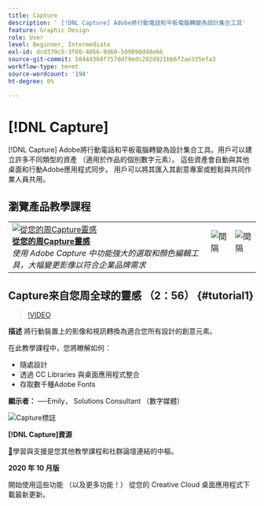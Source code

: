 ```yaml
---
title: Capture
description: ' [!DNL Capture] Adobe將行動電話和平板電腦轉變為設計集合工具'
feature: Graphic Design
role: User
level: Beginner, Intermediate
exl-id: dcd379c5-3f60-4056-9d60-589890d4de66
source-git-commit: 58444368f757ddf9edc292d921bb6f2ae335efa3
workflow-type: tm+mt
source-wordcount: '194'
ht-degree: 0%

---
```


# [!DNL Capture]

[!DNL Capture] Adobe將行動電話和平板電腦轉變為設計集合工具。用戶可以建立許多不同類型的資產 （適用於作品的個別數字元素）。   這些資產會自動與其他桌面和行動Adobe應用程式同步。 用戶可以將其匯入其創意專案或輕鬆與共同作業人員共用。

## 瀏覽產品教學課程

<table style="table-layout:fixed">
<tr>
 <td>
   <a href="capture.md#tutorial1">
      <img alt="從您的周Capture靈感" src="../assets/capture_palmer_thumbnail.jpg" />
   </a>
    <div>
   <a href="capture.md#tutorial1"><strong>從您的周Capture靈感</strong></a>
    </div>
    <em>使用 Adobe Capture 中功能強大的選取和顏色編輯工具，大幅變更影像以符合企業品牌需求</em>
    <br>
  </td>
  <td>
    <img alt="間隔" src="../assets/Whitespacer.png" />
    <div>
    <br>
  </td>
  <td>
    <img alt="間隔" src="../assets/Whitespacer.png" />
    <div>
    <br>
  </td>
</tr>
</table>

## Capture來自您周全球的靈感 （2：56） {#tutorial1}

>[!VIDEO](https://video.tv.adobe.com/v/326825?hidetitle=true)

**描述**
將行動裝置上的影像和視訊轉換為適合您所有設計的創意元素。

在此教學課程中，您將瞭解如何：
* 隨處設計
* 透過 CC Libraries 與桌面應用程式整合
* 存取數千種Adobe Fonts

**顯示者：**
──Emily， Solutions Consultant （數字媒體）

![Capture標誌](../assets/ca_appicon_96.png)

**[!DNL Capture]資源**

[&#128279;](https://helpx.adobe.com/mobile-apps/help/capture-faq.html)學習與支援是您其他教學課程和社群論壇連結的中樞。

**2020 年 10 月版**

開始使用這些功能 （以及更多功能！） 從您的 Creative Cloud 桌面應用程式下載最新更新。
